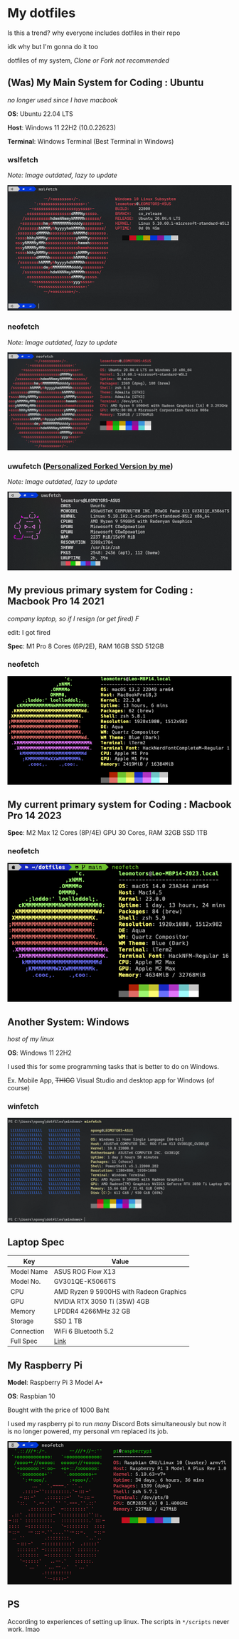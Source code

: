 # My dotfiles

Is this a trend? why everyone includes dotfiles in their repo

idk why but I'm gonna do it too

dotfiles of my system, _Clone or Fork not recommended_

## (Was) My Main System for Coding : Ubuntu

_no longer used since I have macbook_

**OS**: Ubuntu 22.04 LTS

**Host**: Windows 11 22H2 (10.0.22623)

**Terminal**: Windows Terminal (Best Terminal in Windows)

### wslfetch

_Note: Image outdated, lazy to update_

![wslfetch](./screenshots/wslfetch_220227.png)

### neofetch

_Note: Image outdated, lazy to update_

![neofetch](./screenshots/neofetch_220227.png)

### uwufetch ([Personalized Forked Version by me](https://github.com/Leomotors/uwufetch))

_Note: Image outdated, lazy to update_

![uwufetch](./screenshots/uwufetch_220326.png)

## My previous primary system for Coding : Macbook Pro 14 2021

_company laptop, so if I resign (or get fired) F_

edit: I got fired

**Spec**: M1 Pro 8 Cores (6P/2E), RAM 16GB SSD 512GB

### neofetch

![neofetch](./screenshots/neofetch_macos_230214.png)

## My current primary system for Coding : Macbook Pro 14 2023

**Spec**: M2 Max 12 Cores (8P/4E) GPU 30 Cores, RAM 32GB SSD 1TB

### neofetch

![neofetch](./screenshots/neofetch_mbp14_231004.png)

## Another System: Windows

_host of my linux_

**OS**: Windows 11 22H2

I used this for some programming tasks that is better to do on Windows.

Ex. Mobile App, ~~THICC~~ Visual Studio and desktop app for Windows (of course)

### winfetch

![winfetch](./screenshots/winfetch_220318.png)

## Laptop Spec

| Key        | Value                                                                          |
| ---------- | ------------------------------------------------------------------------------ |
| Model Name | ASUS ROG Flow X13                                                              |
| Model No.  | GV301QE-K5066TS                                                                |
| CPU        | AMD Ryzen 9 5900HS with Radeon Graphics                                        |
| GPU        | NVIDIA RTX 3050 Ti (35W) 4GB                                                   |
| Memory     | LPDDR4 4266MHz 32 GB                                                           |
| Storage    | SSD 1 TB                                                                       |
| Connection | WiFi 6 Bluetooth 5.2                                                           |
| Full Spec  | [Link](https://rog.asus.com/th/laptops/rog-flow/2021-rog-flow-x13-series/spec) |

## My Raspberry Pi

**Model**: Raspberry Pi 3 Model A+

**OS**: Raspbian 10

Bought with the price of 1000 Baht

I used my raspberry pi to run _many_ Discord Bots simultaneously but now it is no longer powered, my personal vm replaced its job.

![neofetch_pi](./screenshots/neofetch_pi_220227.png)

## PS

According to experiences of setting up linux. The scripts in `*/scripts` never work. lmao
